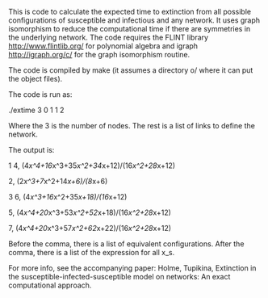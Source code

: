 This is code to calculate the expected time to extinction from all possible configurations of susceptible and infectious and any network. It uses graph isomorphism to reduce the computational time if there are symmetries in the underlying network. The code requires the FLINT library http://www.flintlib.org/ for polynomial algebra and igraph http://igraph.org/c/ for the graph isomorphism routine.

The code is compiled by make (it assumes a directory o/ where it can put the object files).

The code is run as:

./extime 3 0 1 1 2

Where the 3 is the number of nodes. The rest is a list of links to define the network.

The output is:

1 4, (4*x^4+16*x^3+35*x^2+34*x+12)/(16*x^2+28*x+12)

2, (2*x^3+7*x^2+14*x+6)/(8*x+6)

3 6, (4*x^3+16*x^2+35*x+18)/(16*x+12)

5, (4*x^4+20*x^3+53*x^2+52*x+18)/(16*x^2+28*x+12)

7, (4*x^4+20*x^3+57*x^2+62*x+22)/(16*x^2+28*x+12)

Before the comma, there is a list of equivalent configurations. After the comma, there is a list of the expression for all x_s.

For more info, see the accompanying paper: Holme, Tupikina, Extinction in the susceptible-infected-susceptible model on networks: An exact computational approach.
